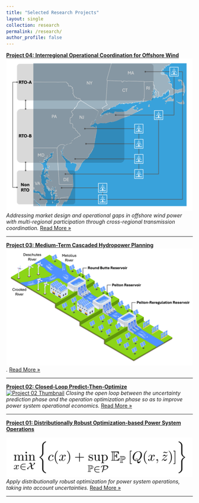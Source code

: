 ```yaml
---
title: "Selected Research Projects"
layout: single
collection: research
permalink: /research/
author_profile: false
---
```


**[Project 04: Interregional Operational Coordination for Offshore Wind](/research/Project_04_DOE_Offshore.md)**  
[![Project 04 Thumbnail](/assets/images/Project_04_Fig01_Title.gif)](/research/Project_04_DOE_Offshore.md)
_Addressing market design and operational gaps in offshore wind power with multi-regional participation through cross-regional transmission coordination._ [Read More »](/research/Project_04_DOE_Offshore.md)

---

**[Project 03: Medium-Term Cascaded Hydropower Planning](/research/Project_03_DOE_PGE.md)**  
[![Project 03 Thumbnail](/assets/images/Project_03_Fig01_Title.gif)](/research/Project_03_DOE_PGE.md)
_._ [Read More »](/research/Project_03_DOE_PGE.md)

---

**[Project 02: Closed-Loop Predict-Then-Optimize](/research/Project_02_CPO.md)**  
[![Project 02 Thumbnail](/assets/images/Project_02_Fig01_Title.gif)](/research/Project_02_CPO.md)
_Closing the open loop between the uncertainty prediction phase and the operation optimization phase so as to improve power system operational economics._ [Read More »](/research/Project_02_CPO.md)

---

**[Project 01: Distributionally Robust Optimization-based Power System Operations](/research/Project_01_DRO.md)**  

[![Project 01 Thumbnail](/assets/images/Project_01_Fig01_Title.gif)](/research/Project_01_DRO.md)
_Apply distributionally robust optimization for power system operations, taking into account uncertainties._ [Read More »](/research/Project_01_DRO.md)

---


